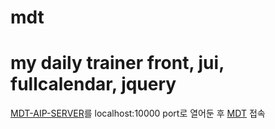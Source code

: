 # mdt
my daily trainer front, jui, fullcalendar, jquery
===================================================

[MDT-AIP-SERVER](https://github.com/ParkMinKyu/mdt-api-server)를 localhost:10000 port로 열어둔 후 
[MDT](http://parkminkyu.github.io/mdt/) 접속
